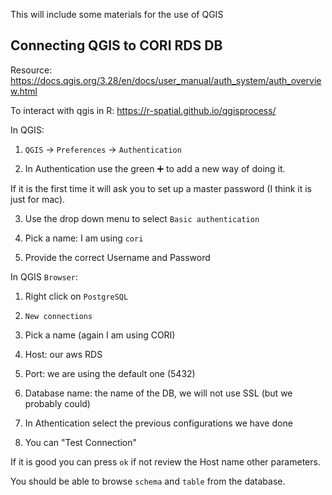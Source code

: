 This will include some materials for the use of QGIS

## Connecting QGIS to CORI RDS DB

Resource: https://docs.qgis.org/3.28/en/docs/user_manual/auth_system/auth_overview.html 

To interact with qgis in R: https://r-spatial.github.io/qgisprocess/ 

In QGIS: 

 1. `QGIS` -> `Preferences` -> `Authentication`

 2. In Authentication use the green ➕ to add a new way of doing it.

If it is the first time it will ask you to set up a master password (I think it is just for mac).

 3. Use the drop down menu to select `Basic authentication`

 4. Pick a name: I am using `cori` 

 5. Provide the correct Username and Password

In QGIS `Browser`: 

 1. Right click on `PostgreSQL` 

 2. `New connections` 

 3. Pick a name (again I am using CORI)

 4. Host: our aws RDS 

 5. Port: we are using the default one (5432)

 6. Database name: the name of the DB, we will not use SSL (but we probably could)

 7. In Athentication select the previous configurations we have done

 8.  You can "Test Connection" 

If it is good you can press `ok` if not review the Host name other parameters.

You should be able to browse `schema` and `table` from the database.
  



